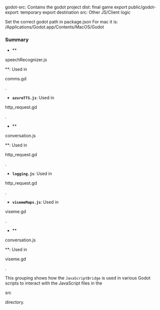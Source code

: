 godot-src: Contains the godot project
dist: final game export
public/godot-export: temporary export destination
src: Other JS/Client logic
 
Set the correct godot path in package.json
    For mac it is: /Applications/Godot.app/Contents/MacOS/Godot



### Summary

- **

speechRecognizer.js

**: Used in 

comms.gd

.
- **`azureTTS.js`**: Used in 

http_request.gd

.
- **

conversation.js

**: Used in 

http_request.gd

.
- **`logging.js`**: Used in 

http_request.gd

.
- **`visemeMaps.js`**: Used in 

viseme.gd

.
- **

conversation.js

**: Used in 

viseme.gd

.

This grouping shows how the `JavaScriptBridge` is used in various Godot scripts to interact with the JavaScript files in the 

src

 directory.